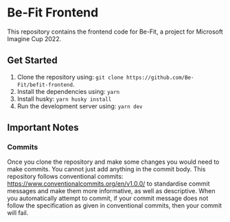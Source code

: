 # Be-Fit Frontend

This repository contains the frontend code for Be-Fit, a project for Microsoft Imagine Cup 2022.

## Get Started

1. Clone the repository using: `git clone https://github.com/Be-Fit/befit-frontend`.
2. Install the dependencies using: `yarn`
3. Install husky: `yarn husky install`
4. Run the development server using: `yarn dev`

## Important Notes

### Commits

Once you clone the repository and make some changes you would need to make commits. You cannot just add anything in the commit body. This repository follows conventional commits: https://www.conventionalcommits.org/en/v1.0.0/ to standardise commit messages and make them more informative, as well as descriptive. When you automatically attempt to commit, if your commit message does not follow the specification as given in conventional commits, then your commit will fail.
